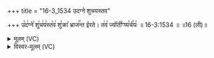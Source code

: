 +++
title = "16-3_1534 उदग्ने शुचयस्तव"

+++
उ꣡द꣢ग्ने꣣ शु꣡च꣢य꣣स्त꣡व꣢ शु꣣क्रा꣡ भ्राज꣢꣯न्त ईरते। त꣢व꣣ ज्यो꣡ती꣢ꣳष्य꣣र्च꣡यः꣢ ॥ 16-3:1534 ॥ ॥16 (ली)॥

<details><summary>मूलम् (VC)</summary>

उ꣡द꣢ग्ने꣣ शु꣡च꣢य꣣स्त꣡व꣢ शु꣣क्रा꣡ भ्राज꣢꣯न्त ईरते । त꣢व꣣ ज्यो꣡ती꣢ꣳष्य꣣र्च꣡यः꣢ ॥१५३४॥
</details>

<details><summary>विस्वर-मूलम् (VC)</summary>

उदग्ने शुचयस्तव शुक्रा भ्राजन्त ईरते । तव ज्योतीꣳष्यर्चयः ॥१५३४॥
</details>